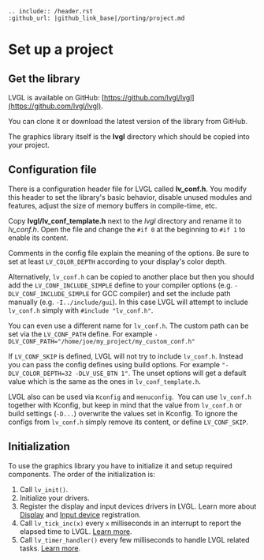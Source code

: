 ```eval_rst
.. include:: /header.rst 
:github_url: |github_link_base|/porting/project.md
```

# Set up a project

## Get the library

LVGL is available on GitHub: [https://github.com/lvgl/lvgl](https://github.com/lvgl/lvgl).

You can clone it or download the latest version of the library from GitHub.

The graphics library itself is the **lvgl** directory which should be copied into your project.

## Configuration file

There is a configuration header file for LVGL called **lv_conf.h**. You modify this header to set the library's basic behavior, disable unused modules and features, adjust the size of memory buffers in compile-time, etc.

Copy **lvgl/lv_conf_template.h** next to the *lvgl* directory and rename it to *lv_conf.h*. Open the file and change the `#if 0` at the beginning to `#if 1` to enable its content.

Comments in the config file explain the meaning of the options. Be sure to set at least `LV_COLOR_DEPTH` according to your display's color depth.

Alternatively, `lv_conf.h` can be copied to another place but then you should add the `LV_CONF_INCLUDE_SIMPLE` define to your compiler options (e.g. `-DLV_CONF_INCLUDE_SIMPLE` for GCC compiler) and set the include path manually (e.g. `-I../include/gui`). 
In this case LVGL will attempt to include `lv_conf.h` simply with `#include "lv_conf.h"`.

You can even use a different name for `lv_conf.h`. The custom path can be set via the `LV_CONF_PATH` define.
For example `-DLV_CONF_PATH="/home/joe/my_project/my_custom_conf.h"`

If `LV_CONF_SKIP` is defined, LVGL will not try to include `lv_conf.h`. Instead you can pass the config defines using build options. For example `"-DLV_COLOR_DEPTH=32 -DLV_USE_BTN 1"`. The unset options will get a default value which is the same as the ones in `lv_conf_template.h`.

LVGL also can be used via `Kconfig` and `menuconfig`.  You can use `lv_conf.h` together with Kconfig, but keep in mind that the value from `lv_conf.h` or build settings (`-D...`) overwrite the values set in Kconfig. To ignore the configs from `lv_conf.h` simply remove its content, or define `LV_CONF_SKIP`. 



## Initialization

To use the graphics library you have to initialize it and setup required components. The order of the initialization is:

1. Call `lv_init()`.
2. Initialize your drivers.
3. Register the display and input devices drivers in LVGL.  Learn more about [Display](/porting/display) and [Input device](/porting/indev) registration.
4. Call `lv_tick_inc(x)` every `x` milliseconds in an interrupt to report the elapsed time to LVGL. [Learn more](/porting/tick).
5. Call `lv_timer_handler()` every few milliseconds to handle LVGL related tasks. [Learn more](/porting/task-handler).
